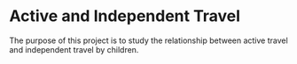 # Active and Independent Travel

The purpose of this project is to study the relationship
between active travel and independent travel by children.
